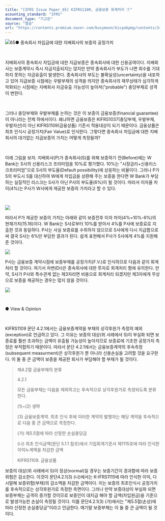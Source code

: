 ```yaml
---
title: "[IFRS Issue Paper_65] KIFRS1109, 금융보증 회계처리 ⑦"
acounting_standard: "IFRS"
document_type: "기고문"
source: "엘곰"
url: "https://contents.premium.naver.com/busymoon/kicpakpmg/contents/240501160319072hz"
---
```

![](https://n2.news.naver.com/l.gif?type=content)65● 종속회사 차입금에 대한 지배회사의 보증의 공정가치

​

지배회사의 종속회사 차입금에 대한 지급보증은 종속회사에 대한 신용공여이다. 지배회사는 보증계약시 즉시 자금지출되지는 않지만 만약 종속회사가 부도가 나면 회수를 기대하지 못하는 자금유출이 발생한다. 종속회사의 부도는 불확실성(uncertainty)을 내포하고 있어 지급보증 시점에는 우발부채의 성격을 띄지만 종속회사의 재무상태가 심각하게 악화되는 시점에는 지배회사 자금유출 가능성이 높아져("probable") 충당부채로 성격이 변한다.

​

그러나 충당부채와 우발부채를 논하는 것은 이 보증이 금융보증(financial guarantee)이 아니라는 전제 하에서이다. 왜냐하면 금융보증은 KIFRS1037(충당부채, 우발부채, 우발자산)이 아닌 KIFRS1109(금융상품) 기준서 적용대상이 되기 때문이다. 금융상품은 최초 인식시 공정가치(Fair Value)로 인식한다. 그렇다면 종속회사 차입금에 대한 지배회사의 대가없는 지급보증의 가치는 어떻게 측정될까?

​

아래 그림을 보자. 지배회사(P)가 종속회사(S)를 위해 보증하기 전(Before)에는 W Bank는 S사의 신용리스크 프리미엄을 10%로 평가했다. 10%는 "시장금리+신용리스크프리미엄"으로 S사의 부도율(Default possibility)에 상응하는 비율이다. 그러나 P가 S의 부도시 S를 대신하여 W에게 차입금을 상환해 주는 보증을 한다면 W Bank가 부담하는 실질적인 리스크는 S사가 아닌 P사의 부도율(6%)이 될 것이다. 따라서 이자율 차이(4%)는 P사가 W사에게 제공한 보증의 가치라고 할 수 있다.

​

![](https://dthumb-phinf.pstatic.net/dthumb?src=%22https://postfiles.pstatic.net/MjAyNDA0MTlfMjc5/MDAxNzEzNTEzMDY1NjMz.C37xDZgMp5jalb-ChvBKr8UD0y8E5bBgn6J03s6UfdIg.M2dddzvAtySTF6xGWim4NPS3H_aRbyPLD-roJVmkInUg.PNG/image.png?type=w773%22&service=scs&type=w800)

따라서 P가 제공한 보증의 가치는 아래와 같이 보증전후 이자 차이(4%=10%-6%)의 현재가치(15.16)이다. W Bank는 S사로부터 10%를 받아서 4%를 P사에 보증료로 지출한 것과 동일하다. P사는 사실 보증료를 수취하지 않으므로 S사에게 다시 지급함으로써 결국 S사는 6%만 부담한 결과가 된다. 쉽게 표현해서 P사가 S사에게 4%를 지원해 준 것이다.

![](https://dthumb-phinf.pstatic.net/dthumb?src=%22https://postfiles.pstatic.net/MjAyNDA0MTlfNTQg/MDAxNzEzNTE0NDM0Mjc0.RFPKT5e_E4j2JeQVRp4kesx3Ormg33X5Lp4RX8_s3Wwg.qiXk-2mMicJVyEJHvg4E4CDY9f1z4oks8hIZxTJn8Kgg.PNG/image.png?type=w773%22&service=scs&type=w800)

P사는 금융보증 계약시점에 보증부채를 공정가치(F.V.)로 인식하므로 다음과 같이 회계처리 할 것이다. 여기서 차변(Dr)은 종속회사에 대한 투자로 회계처리 함에 유의한다. 만약, S사가 P사와 특수관계 없는 제3자라면 비용으로 회계처리 되겠지만 제3자에게 무상으로 보증을 제공하는 경우는 많지 않을 것이다.

![](https://dthumb-phinf.pstatic.net/dthumb?src=%22https://postfiles.pstatic.net/MjAyNDA0MTlfNTUg/MDAxNzEzNTE1MTI1NzI4.44OvCOJL34Ck7SRgqtUYwyE-CVUfaWAls7PdWdpdpg8g.avRNfjy2jjNikIdL8_JO-COfBzOkU_OSbX0FWOWx6FEg.PNG/image.png?type=w773%22&service=scs&type=w800)

​

● View & Opinion

​

KIFRS1109 문단 4.2.1에서는 금융보증계약을 부채의 상각후원가 측정의 예외(exception)로 언급하고 있다. 그 이유는 보증의 대상(위 사례에서 S)이 부실화 되면 보증료를 훨씬 초과하는 금액이 유출될 가능성이 높아지므로 보증료에 기초한 공정가치 측정은 부적합하기 때문이다. 따라서 문단 4.2.1에서는 금융보증계약의 후속측정(subsequent measurment)은 상각후원가 뿐 아니라 신용손실을 고려할 것을 요구한다. 이 둘 중 큰 금액이 보증을 제공한 회사가 부담해야 할 부채가 될 것이다.

> 제4.2절 금융부채의 분류
> 
> 4.2.1
> 
> 모든 금융부채는 다음을 제외하고는 후속적으로 상각후원가로 측정되도록 분류한다.
> 
> (1)~(2) 생략
> 
> (3) 금융보증계약. 최초 인식 후에 이러한 계약의 발행자는 해당 계약을 후속적으로 다음 중 큰 금액으로 측정한다.
> 
> (가) 제5.5절에 따라 산정한 손실충당금
> 
> (나) 최초 인식금액(문단 5.1.1 참조)에서 기업회계기준서 제1115호에 따라 인식한 이익누계액을 차감한 금액
> 
> KIFRS1109. 금융상품

보증의 대상(위 사례에서 S)이 정상(normal)일 경우는 보증기간이 경과함에 따라 보증위험은 감소한다. 이것이 문단4.2.1(3) (나)에서는 K-IFRS1115에 따라 인식한 이익, 다시말해 보증위험(부채)의 감소액을 차감한 금액이다. 이는 보증의 최초인식시 공정가치를 후속적으로는 상각후원가로 측정한 측면이다. 그러나 만약 보증대상이 부실화 되면 보증부채는 급격히 증가할 것이므로 보증인이 대지급 해야 할 금액(차입원금)을 기준으로 발생가능한 손실이 측정될 것이다. 이를 문단4.2.1(3) (가)에서는 "제5.5절(손상)에 따라 산정한 손실충당금"이라고 언급한다. 매기말 보증부채는 이 둘 중 큰 금액이 될 것이다.